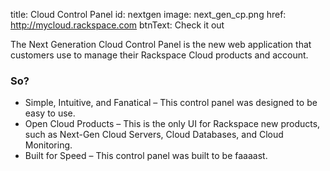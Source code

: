 title: Cloud Control Panel
id: nextgen
image: next_gen_cp.png
href: http://mycloud.rackspace.com
btnText: Check it out

The Next Generation Cloud Control Panel is the new web application that customers use to manage their Rackspace Cloud products and account.

### So?
* Simple, Intuitive, and Fanatical – This control panel was designed to be easy to use.
* Open Cloud Products – This is the only UI for Rackspace new products, such as Next-Gen Cloud Servers, Cloud Databases, and Cloud Monitoring.
* Built for Speed – This control panel was built to be faaaast.
